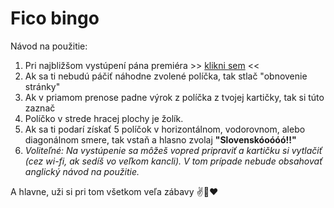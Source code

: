 # Fico bingo

Návod na použitie:

1. Pri najbližšom vystúpení pána premiéra >> [klikni sem](http://www.bullshitbingo.net/cards/custom/?title=Fico+Bingo&exclamation=Slovensk%C3%B3o%C3%B3%C3%B3%C3%B3%21%21&free_square=SOROS&terms=Radi%C4%8Dovej+vl%C3%A1da%0D%0AMiklo%C5%A1%0D%0ADzurinda%0D%0AMajdan%0D%0AHyeny%0D%0AProstit%C3%BAtky%0D%0ABordel%0D%0ASlovensku+sa+dar%C3%AD%0D%0AMakroekonomick%C3%A9+ukazatele%0D%0AMD%C5%BD%0D%0AOpoz%C3%ADcia%0D%0AIlumin%C3%A1ti%0D%0A%C3%9A%C5%BEern%C3%ADk%0D%0AStrategick%C3%BD+partner%0D%0AZahrani%C4%8Dn%C3%BD+rukopis%0D%0APrezident%0D%0ADla%C5%BEobn%C3%A9+kocky%0D%0APolitick%C3%BD+kapit%C3%A1l%0D%0APrevrat%0D%0A%C3%9Astavn%C3%BD+s%C3%BAd%0D%0A%C3%9Astava%0D%0ANesp%C3%A1vam%0D%0AZvarky%0D%0APracujem+de%C5%88-noc%0D%0ANajlep%C5%A1%C3%AD+minister%0D%0A%C3%9Atok+na+vl%C3%A1du%0D%0A%C3%9Aspe%C5%A1n%C3%A9+predsedn%C3%ADctvo%0D%0A%C3%9Atok+na+predsedn%C3%ADctvo%0D%0ATanec+na+hroboch%0D%0ABezpe%C4%8Dnostn%C3%A1+rada%0D%0ABirmovka%0D%0A%C5%A0t%C3%A1tny+dlh%0D%0AUte%C4%8Denci%0D%0APravicov%C3%A1+vl%C3%A1da%0D%0ABratislavsk%C3%A1+kaviare%C5%88%0D%0ADa%C5%88ov%C3%BD+experiment%0D%0ANie+je+%C5%BEiadnym+tajomstvom%0D%0AScientol%C3%B3g%0D%0AVrece+zemiakov%0D%0AV+s%C3%BAlade+s+%C3%BAstavou%0D%0AExpertn%C3%A1+komisia%0D%0APani+redaktorka%0D%0AP%C3%A1n+redaktor%0D%0APosv%C3%A4tn%C3%A1+krava%0D%0AAbsol%C3%BAtne+%C5%A1tandardn%C3%A9%0D%0ANad%C5%A1tandardne+vysok%C3%A9+pr%C3%ADjmy%0D%0AMiliardov%C3%A9+zisky%0D%0AMusia+plati%C5%A5+viac%0D%0AAko+koza+n%C3%B4%C5%BE%0D%0AFinan%C4%8Dn%C3%A9+skupiny%0D%0AVlastizrada%0D%0AProvok%C3%A1cia+najhrub%C5%A1ieho+zrna%0D%0ANa+rozdiel+od+v%C3%A1s%0D%0ANarobia+sa+ako+hov%C3%A4d%C3%A1%0D%0AMatovi%C4%8D%0D%0ASul%C3%ADk%0D%0ASprostosti%0D%0AHl%C3%BAposti%0D%0AVlastnou+hlavou%0D%0ASa+nat%C3%ADska+ot%C3%A1zka%0D%0ASt%C3%A1le+plat%C3%AD+m%C3%B4j+v%C3%BDrok%0D%0ASoci%C3%A1lny+%C5%A1t%C3%A1t%0D%0AIstoty%0D%0AZ%C3%A1kern%C3%BD+a+premyslen%C3%BD+%C3%BAtok%0D%0ANorm%C3%A1lni+%C4%BEudia%0D%0AVyt%C4%BAka%C5%A5+kapit%C3%A1l%0D%0AImigranti%0D%0AMajstri+v+populizme%0D%0ALegit%C3%ADmne+prostriedky%0D%0AKr%C3%A1%C4%BE+Star%C3%BDch+Slov%C3%A1kov%0D%0ASv%C3%A4topluk%0D%0AJuraj+J%C3%A1no%C5%A1%C3%ADk%0D%0AZ%C3%A1kladom+n%C3%A1%C5%A1ho+%C3%BAspechu+je%0D%0APolicajn%C3%BD+zbor%0D%0AProkurat%C3%BAra%0D%0AAsistentka%0D%0AAj+vrabce+na+streche%0D%0ADia%C4%BEnica+do+Ko%C5%A1%C3%ADc%0D%0ANechajme+v+k%C4%BEude+pracova%C5%A5%0D%0ASoci%C3%A1lna+demokracia%0D%0ASlovensk%C3%A9+Elektr%C3%A1rne%0D%0AZlepenec%0D%0AHulv%C3%A1tskym+sp%C3%B4sobom+atakujete%0D%0ALen+idiot%0D%0AProsperita%0D%0AKontinuita%0D%0AZachovanie+demokracie%0D%0AMy+s+t%C3%BDm+ni%C4%8D+nem%C3%A1me%0D%0AGener%C3%A1lny+prokur%C3%A1tor%0D%0AKladieme+si+viacer%C3%AD+ot%C3%A1zku%0D%0ANa+v%C3%BDchodnom+Slovensku+ni%C4%8D+nie+je%0D%0AEur%C3%B3pska+%C3%9Ania%0D%0AJadro%0D%0AEurofondy%0D%0ASkutok+sa+nestal) <<
2. Ak sa ti nebudú páčiť náhodne zvolené políčka, tak stlač "obnovenie stránky"
3. Ak v priamom prenose padne výrok z políčka z tvojej kartičky, tak si túto zaznač
4. Políčko v strede hracej plochy je žolík.
5. Ak sa ti podarí získať 5 políčok v horizontálnom, vodorovnom, alebo diagonálnom smere, tak vstaň a hlasno zvolaj **"Slovenskóoóóó!!"**
6. *Voliteľné: Na vystúpenie sa môžeš vopred pripraviť a kartičku si vytlačiť (cez wi-fi, ak sedíš vo veľkom kancli). V tom prípade nebude obsahovať anglický návod na použitie.*

A hlavne, uži si pri tom všetkom veľa zábavy ✌️🍿❤
